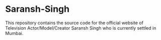 # Saransh-Singh
This repository contains the source code for the official website of Television Actor/Model/Creator Saransh Singh who is currently settled in Mumbai.
